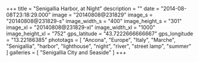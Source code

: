+++
title = "Senigallia Harbor, at Night"
description = ""
date = "2014-08-08T23:18:29.000"
image = "20140808@231829"
image_s = "20140808@231829-s"
image_width_s = "400"
image_height_s = "301"
image_xl = "20140808@231829-xl"
image_width_xl = "1000"
image_height_xl = "752"
gps_latitude = "43.7222666666667"
gps_longitude = "13.22186385"
phototags = [ "Ancona", "Europe", "Italy", "Marche", "Senigallia", "harbor", "lighthouse", "night", "river", "street lamp", "summer" ]
galleries = [ "Senigallia City and Seaside" ]
+++
